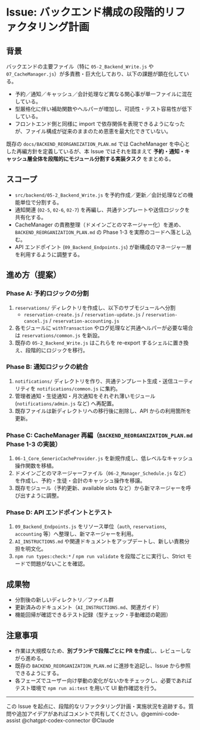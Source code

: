 # Issue: バックエンド構成の段階的リファクタリング計画

## 背景

バックエンドの主要ファイル（特に `05-2_Backend_Write.js` や `07_CacheManager.js`）が多責務・巨大化しており、以下の課題が顕在化している。

- 予約／通知／キャッシュ／会計処理など異なる関心事が単一ファイルに混在している。
- 型厳格化に伴い補助関数やヘルパーが増加し、可読性・テスト容易性が低下している。
- フロントエンド側と同様に import で依存関係を表現できるようになったが、ファイル構成が従来のままのため恩恵を最大化できていない。

既存の `docs/BACKEND_REORGANIZATION_PLAN.md` では CacheManager を中心とした再編方針を定義しているが、本 Issue ではそれを踏まえて **予約・通知・キャッシュ層全体を段階的にモジュール分割する実装タスク** をまとめる。

## スコープ

- `src/backend/05-2_Backend_Write.js` を予約作成／更新／会計処理などの機能単位で分割する。
- 通知関連 (`02-5`, `02-6`, `02-7`) を再編し、共通テンプレートや送信ロジックを共有化する。
- CacheManager の責務整理（ドメインごとのマネージャー化）を進め、`BACKEND_REORGANIZATION_PLAN.md` の Phase 1-3 を実際のコードへ落とし込む。
- API エンドポイント (`09_Backend_Endpoints.js`) が新構成のマネージャー層を利用するように調整する。

## 進め方（提案）

### Phase A: 予約ロジックの分割

1. `reservations/` ディレクトリを作成し、以下のサブモジュールへ分割
   - `reservation-create.js` / `reservation-update.js` / `reservation-cancel.js` / `reservation-accounting.js`
2. 各モジュールに `withTransaction` やログ処理など共通ヘルパーが必要な場合は `reservations/common.js` を新設。
3. 既存の `05-2_Backend_Write.js` はこれらを re-export するシェルに置き換え、段階的にロジックを移行。

### Phase B: 通知ロジックの統合

1. `notifications/` ディレクトリを作り、共通テンプレート生成・送信ユーティリティを `notifications/common.js` に集約。
2. 管理者通知・生徒通知・月次通知をそれぞれ薄いモジュール (`notifications/admin.js` など) へ再配置。
3. 既存ファイルは新ディレクトリへの移行後に削除し、API からの利用箇所を更新。

### Phase C: CacheManager 再編（`BACKEND_REORGANIZATION_PLAN.md` Phase 1-3 の実装）

1. `06-1_Core_GenericCacheProvider.js` を新規作成し、低レベルなキャッシュ操作関数を移植。
2. ドメインごとのマネージャーファイル（`06-2_Manager_Schedule.js` など）を作成し、予約・生徒・会計のキャッシュ操作を移譲。
3. 既存モジュール（予約更新、available slots など）から新マネージャーを呼び出すように調整。

### Phase D: API エンドポイントとテスト

1. `09_Backend_Endpoints.js` をリソース単位（`auth`, `reservations`, `accounting` 等）へ整理し、新マネージャーを利用。
2. `AI_INSTRUCTIONS.md` や関連ドキュメントをアップデートし、新しい責務分担を明文化。
3. `npm run types:check:*` / `npm run validate` を段階ごとに実行し、Strict モードで問題がないことを確認。

## 成果物

- 分割後の新しいディレクトリ／ファイル群
- 更新済みのドキュメント（`AI_INSTRUCTIONS.md`、関連ガイド）
- 機能回帰が確認できるテスト記録（型チェック・手動確認の範囲）

## 注意事項

- 作業は大規模なため、**別ブランチで段階ごとに PR を作成**し、レビューしながら進める。
- 既存の `BACKEND_REORGANIZATION_PLAN.md` に進捗を追記し、Issue から参照できるようにする。
- 各フェーズでユーザー向け挙動の変化がないかをチェックし、必要であればテスト環境で `npm run ai:test` を用いて UI 動作確認を行う。

---

この Issue を起点に、段階的なリファクタリング計画・実施状況を追跡する。質問や追加アイデアがあればコメントで共有してください。@gemini-code-assist @chatgpt-codex-connector @Claude
